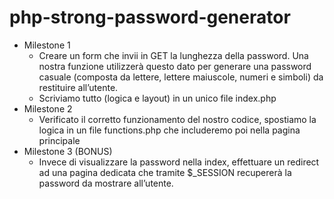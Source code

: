 # php-strong-password-generator

- Milestone 1
    - Creare un form che invii in GET la lunghezza della password. Una nostra funzione utilizzerà questo dato per generare una password casuale (composta da lettere, lettere maiuscole, numeri e simboli) da restituire all’utente.
    - Scriviamo tutto (logica e layout) in un unico file index.php
- Milestone 2
    - Verificato il corretto funzionamento del nostro codice, spostiamo la logica in un file functions.php che includeremo poi nella pagina principale
- Milestone 3 (BONUS)
    - Invece di visualizzare la password nella index, effettuare un redirect ad una pagina dedicata che tramite $_SESSION recupererà la password da mostrare all’utente.

